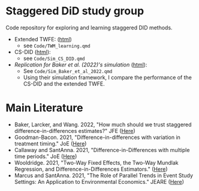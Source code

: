 # Staggered DiD study group

Code repository for exploring and learning staggered DID methods.


+ Extended TWFE: ([html](https://shunkei3.github.io/StaggeredDID-lab/Code/TWM_learning.html))
  + see `Code/TWM_learning.qmd`
+ CS-DID ([html](https://shunkei3.github.io/StaggeredDID-lab/Code/Sim_CS_DID.html)): 
  + see `Code/Sim_CS_DID.qmd`
+ *Replication for Baker et al. (2022)'s simulation* ([html](https://shunkei3.github.io/StaggeredDID-lab//Code/Sim_Baker_et_al_2022.html)): 
  + See `Code/Sim_Baker_et_al_2022.qmd`
  + Using their simulation framework, I compare the performance of the CS-DID and the extended TWFE.


# Main Literature
+ Baker, Larcker, and Wang. 2022, "How much should we trust staggered difference-in-differences estimates?" JFE ([Here](https://www.sciencedirect.com/science/article/pii/S0304405X22000204))
+ Goodman-Bacon. 2021, "Difference-in-differences with variation in treatment timing." JoE ([Here](https://linkinghub.elsevier.com/retrieve/pii/S0304407621001445))
+ Callaway and SantAnna. 2021, "Difference-in-Differences with multiple time periods." JoE ([Here](https://linkinghub.elsevier.com/retrieve/pii/S0304407620303948))
+ Wooldridge. 2021, "Two-Way Fixed Effects, the Two-Way Mundlak Regression, and Difference-in-Differences Estimators." ([Here](https://papers.ssrn.com/abstract=3906345))
+ Marcus and SantAnna. 2021, "The Role of Parallel Trends in Event Study Settings: An Application to Environmental Economics." JEARE ([Here](https://www.journals.uchicago.edu/doi/full/10.1086/711509))





